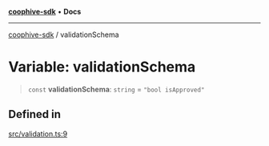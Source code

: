 [**coophive-sdk**](../README.md) • **Docs**

***

[coophive-sdk](../globals.md) / validationSchema

# Variable: validationSchema

> `const` **validationSchema**: `string` = `"bool isApproved"`

## Defined in

[src/validation.ts:9](https://github.com/CoopHive/coophive-sdk/blob/cfd0d3f7ead89762749d2fff704f01ea6070d919/src/validation.ts#L9)
